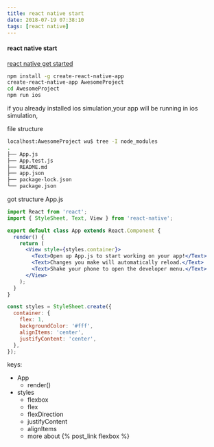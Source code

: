 ```yaml
---
title: react native start
date: 2018-07-19 07:38:10
tags: [react native]
---
```


#### react native start
[react native get started](https://facebook.github.io/react-native/docs/getting-started.html)

```bash
npm install -g create-react-native-app
create-react-native-app AwesomeProject
cd AwesomeProject
npm run ios
```

if you already installed ios simulation,your app will be running in ios simulation, 

file structure
```bash
localhost:AwesomeProject wu$ tree -I node_modules
.
├── App.js
├── App.test.js
├── README.md
├── app.json
├── package-lock.json
└── package.json

```

got structure App.js
```jsx
import React from 'react';
import { StyleSheet, Text, View } from 'react-native';

export default class App extends React.Component {
  render() {
    return (
      <View style={styles.container}>
        <Text>Open up App.js to start working on your app!</Text>
        <Text>Changes you make will automatically reload.</Text>
        <Text>Shake your phone to open the developer menu.</Text>
      </View>
    );
  }
}

const styles = StyleSheet.create({
  container: {
    flex: 1,
    backgroundColor: '#fff',
    alignItems: 'center',
    justifyContent: 'center',
  },
});
```

keys:
* App
  * render()
* styles
  * flexbox
   * flex
   * flexDirection
   * justifyContent
   * alignItems
   * more about {% post_link flexbox %}
